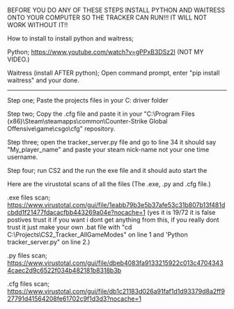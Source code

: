 BEFORE YOU DO ANY OF THESE STEPS INSTALL PYTHON AND WAITRESS ONTO YOUR COMPUTER SO THE TRACKER CAN RUN!!! IT WILL NOT WORK WITHOUT IT!!

How to install to install python and waitress;

Python; https://www.youtube.com/watch?v=gPPxB3DSz2I (NOT MY VIDEO.)

Waitress (install AFTER python); Open command prompt, enter "pip install waitress" and your done.

---------------------------------------------------------------------------------------------------------------------------------------------------------------------------------------------------------------------

Step one; Paste the projects files in your C: driver folder

Step two; Copy the .cfg file and paste it in your 
"C:\Program Files (x86)\Steam\steamapps\common\Counter-Strike Global Offensive\game\csgo\cfg" repository.

Step three; open the tracker_server.py file and go to line 34 it should say "My_player_name" and paste your steam nick-name not your one time username.


Step four; run CS2 and the run the exe file and it should auto start the 

Here are the virustotal scans of all the files (The .exe, .py and .cfg file.)

.exe files scan; https://www.virustotal.com/gui/file/1eabb79b3e5b37afe53c31b807b13f481dcbdd1f21477fdacacfbb443269a04e?nocache=1  (yes it is 19/72 it is false postives trust it if you want i dont get anything from this, if you really dont trust it just make your own .bat file with "cd C:\Projects\CS2_Tracker_AllGameModes" on line 1 and 'Python tracker_server.py" on line 2.)

.py files scan; https://www.virustotal.com/gui/file/dbeb4083fa9133215922c013c47043434caec2d9c6522f034b482181b8318b3b

.cfg files scan; https://www.virustotal.com/gui/file/db1c21183d026a91faf1d1d93379d8a2ff927791d41564208fe61702c9f1d3d3?nocache=1



